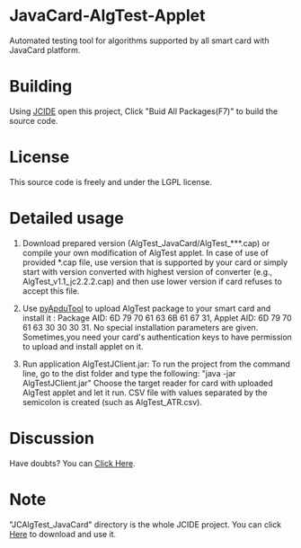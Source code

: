 # JavaCard-AlgTest-Applet
Automated testing tool for algorithms supported by all smart card with JavaCard platform.

Building
===

Using [JCIDE](http://javacardos.com/javacardforum/viewtopic.php?f=26&t=43?ws=github&prj=AlgTest) open this project,  Click "Buid All Packages(F7)" to build the source code.

License 
=======
 This source code is freely and under the LGPL license.

Detailed usage
======

  1. Download prepared version (AlgTest_JavaCard/AlgTest_***.cap) or compile your own modification of AlgTest applet. In case of use of provided *.cap file, use version that is supported by your card or simply start with version converted with highest version of converter (e.g., AlgTest_v1.1_jc2.2.2.cap) and then use lower version if card refuses to accept this file.

  2. Use [pyApduTool](http://javacardos.com/javacardforum/viewtopic.php?f=3&t=38?ws=github&prj=JCAlgTest) to upload AlgTest package to your smart card and install it :  Package AID: 6D 79 70 61 63 6B 61 67 31, Applet AID: 6D 79 70 61 63 30 30 30  31. No special installation parameters are given.
  Sometimes,you need your card's authentication keys to have permission to upload and install applet on it.

  3. Run application AlgTestJClient.jar:  To run the project from the command line, go to the dist folder and type the following:
  "java -jar AlgTestJClient.jar"
  Choose the target reader for card with uploaded AlgTest applet and let it run. CSV file with values separated by the semicolon is created (such as AlgTest_ATR.csv).


Discussion
===
Have doubts? You can [Click Here](http://javacardos.com/javacardforum/viewforum.php?f=35?ws=github&prj=AlgTest).

Note
======

"JCAlgTest_JavaCard"  directory is the whole JCIDE project. You can click [Here](http://www.javacardos.com/JCIDE/downloads/JCKit.zip?ws=github&prj=AlgTest) to download and use it.
  
